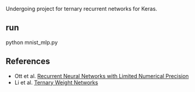 Undergoing project for ternary recurrent networks for Keras.

## run
python mnist_mlp.py

## References 
* Ott et al. [Recurrent Neural Networks with Limited Numerical Precision](http://arxiv.org/abs/1608.06902)
* Li et al. [Ternary Weight Networks](http://arxiv.org/abs/1605.04711)
